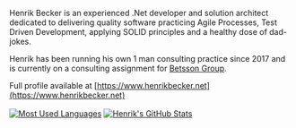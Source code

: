 Henrik Becker is an experienced .Net developer and solution architect dedicated to delivering quality software practicing Agile Processes, Test Driven Development, applying SOLID principles and a healthy dose of dad-jokes.

Henrik has been running his own 1 man consulting practice since 2017 and is currently on a consulting assignment for [Betsson Group](https://www.betssongroup.com/).

Full profile available at [https://www.henrikbecker.net](https://www.henrikbecker.net)

<a href="/handiman"><img alt="Most Used Languages" align="center" src="https://github-readme-stats.vercel.app/api/top-langs/?username=handiman&layout=compact&langs_count=8&hide_progress=true" /></a>
<a href="/handiman"><img alt="Henrik's GitHub Stats" align="center" src="https://github-readme-stats.vercel.app/api?username=handiman&show_icons=true&theme=transparent" /></a>

<!---
handiman/handiman is a ✨ special ✨ repository because its `README.md` (this file) appears on your GitHub profile.
You can click the Preview link to take a look at your changes.
--->
